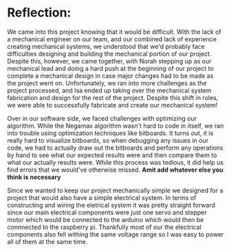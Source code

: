 # Reflection:

We came into this project knowing that it would be difficult. With the lack of a mechanical engineer on our team, and our combined lack of experience creating mechanical systems, we understood that we'd probably face difficulties designing and building the mechanical portion of our project. Despite this, however, we came together, with Norah stepping up as our mechanical lead and doing a hard push at the beginning of our project to complete a mechanical design in case major changes had to be made as the project went on. Unfortunately, we ran into more challenges as the project processed, and Isa ended up taking over the mechanical system fabrication and design for the rest of the project. Despite this shift in roles, we were able to successfully fabricate and create our mechanical system!

Over in our software side, we faced challenges with optimizing our algorithm. While the Negamax algorithm wasn't hard to code in itself, we ran into trouble using optimization techniques like bitboards. It turns out, it is really hard to visualize bitboards, so when debugging any issues in our code, we had to actually draw out the bitboards and perform any operations by hand to see what our expected results were and then compare them to what our actually results were. While this process was tedious, it did help us find errors that we would've otherwise missed.
**Amit add whatever else you think is necessary**

Since we wanted to keep our project mechanically simple we designed for a project that would also have a simple electrical system. In terms of constructing and wiring the eletrical system it was pretty straight forward since our main electrical components were just one servo and stepper motor which would be connected to the arduino which would then be connnected to the raspberry pi. Thankfully most of our the electrical components also fell withing the same voltage range so I was easy to power all of them at the same time.